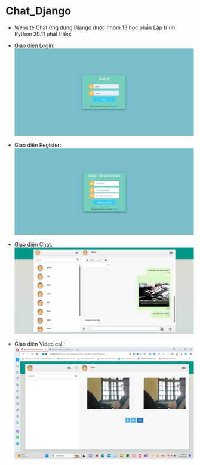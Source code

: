 # Chat_Django
- Website Chat ứng dụng Django được nhóm 13 học phần Lập trình Python 20.11 phát triển: 
- Giao diện Login: 
![Giao diện Login](images/login.png)

- Giao diện Register: 
![Giao diện Register](images/register.png)

- Giao diện Chat:
![Giao diện Chat](images/chat.png)

- Giao diện Video call:
![Giao diện Video Call](images/img.png)


